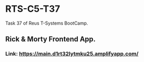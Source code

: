 # RTS-C5-T37
Task 37 of Reus T-Systems BootCamp.

## Rick & Morty Frontend App.

### Link: https://main.d1rt32lytmku25.amplifyapp.com/
